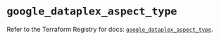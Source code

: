 # `google_dataplex_aspect_type`

Refer to the Terraform Registry for docs: [`google_dataplex_aspect_type`](https://registry.terraform.io/providers/hashicorp/google/6.48.0/docs/resources/dataplex_aspect_type).
